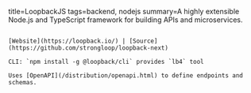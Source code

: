 title=LoopbackJS
tags=backend, nodejs
summary=A highly extensible Node.js and TypeScript framework for building APIs and microservices.
~~~~~~

[Website](https://loopback.io/) | [Source](https://github.com/strongloop/loopback-next)

CLI: `npm install -g @loopback/cli` provides `lb4` tool

Uses [OpenAPI](/distribution/openapi.html) to define endpoints and schemas.

